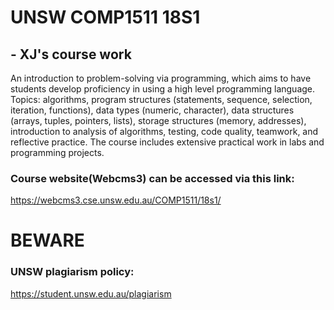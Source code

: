 # UNSW COMP1511 18S1
## - XJ's course work

An introduction to problem-solving via programming, which aims to have students develop proficiency in using a high level programming language. Topics: algorithms, program structures (statements, sequence, selection, iteration, functions), data types (numeric, character), data structures (arrays, tuples, pointers, lists), storage structures (memory, addresses), introduction to analysis of algorithms, testing, code quality, teamwork, and reflective practice. The course includes extensive practical work in labs and programming projects.

### Course website(Webcms3) can be accessed via this link:
https://webcms3.cse.unsw.edu.au/COMP1511/18s1/

# BEWARE
### UNSW plagiarism policy:
https://student.unsw.edu.au/plagiarism
